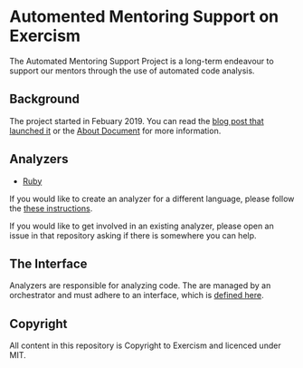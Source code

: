 # Automented Mentoring Support on Exercism

The Automated Mentoring Support Project is a long-term endeavour to support our mentors through the use of automated code analysis.

## Background

The project started in Febuary 2019. You can read the [blog post that launched it](https://exercism.io/blog/automated-mentoring-support-project) or the [About Document](./docs/about.md) for more information.

## Analyzers
- [Ruby](https://github.com/exercism/ruby-analyzer)

If you would like to create an analyzer for a different language, please follow the [these instructions](./docs/creating-an-analyzer.md).

If you would like to get involved in an existing analyzer, please open an issue in that repository asking if there is somewhere you can help.

## The Interface

Analyzers are responsible for analyzing code. The are managed by an orchestrator and must adhere to an interface, which is [defined here](./docs/interface.md).

## Copyright

All content in this repository is Copyright to Exercism and licenced under MIT.
